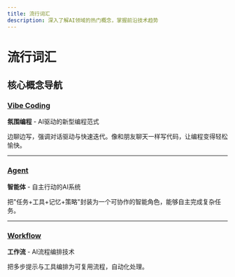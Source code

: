 ```yaml
---
title: 流行词汇
description: 深入了解AI领域的热门概念，掌握前沿技术趋势
---
```


# 流行词汇

## 核心概念导航

### [Vibe Coding](/fish-talks/buzz/vibe-coding)

**氛围编程** - AI驱动的新型编程范式

边聊边写，强调对话驱动与快速迭代。像和朋友聊天一样写代码，让编程变得轻松愉快。

---

### [Agent ](/fish-talks/buzz/agent)

**智能体** - 自主行动的AI系统

把"任务+工具+记忆+策略"封装为一个可协作的智能角色，能够自主完成复杂任务。

---

### [Workflow](/fish-talks/buzz/workflow)

**工作流** - AI流程编排技术

把多步提示与工具编排为可复用流程，自动化处理。
